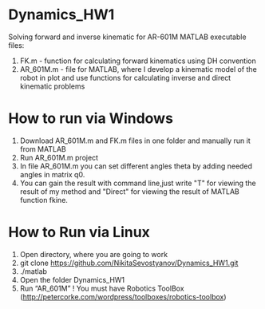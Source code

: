 # Dynamics_HW1
Solving forward and inverse kinematic for AR-601M
MATLAB executable files:
1. FK.m - function for calculating forward kinematics using DH convention
2. AR_601M.m - file for MATLAB, where I develop a kinematic model of the robot in plot and use functions for calculating inverse and direct kinematic problems
# How to run via Windows
1. Download AR_601M.m and FK.m files in one folder and manually run it from MATLAB
2. Run AR_601M.m project 
3. In file AR_601M.m you can set different angles theta by adding needed angles in matrix q0.
4. You can gain the result with command line,just write "T" for viewing the result of my method and "Direct" for viewing the result of MATLAB function fkine.
# How to Run via Linux
1. Open directory, where you are going to work
2. git clone https://github.com/NikitaSevostyanov/Dynamics_HW1.git
3. ./matlab
4. Open the folder Dynamics_HW1
5. Run “AR_601M” ! You must have Robotics ToolBox (http://petercorke.com/wordpress/toolboxes/robotics-toolbox)

